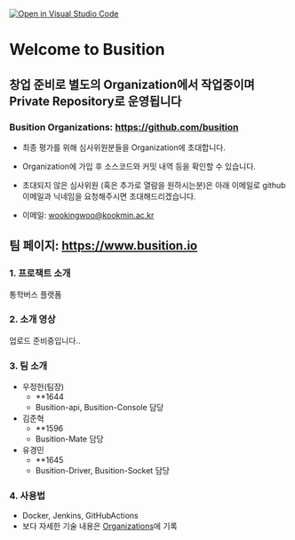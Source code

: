 [![Open in Visual Studio Code](https://classroom.github.com/assets/open-in-vscode-c66648af7eb3fe8bc4f294546bfd86ef473780cde1dea487d3c4ff354943c9ae.svg)](https://classroom.github.com/online_ide?assignment_repo_id=10365154&assignment_repo_type=AssignmentRepo)

# Welcome to Busition

## 창업 준비로 별도의 Organization에서 작업중이며 Private Repository로 운영됩니다

### Busition Organizations: <https://github.com/busition>

- 최종 평가를 위해 심사위원분들을 Organization에 초대합니다.

- Organization에 가입 후 소스코드와 커밋 내역 등을 확인할 수 있습니다.

- 초대되지 않은 심사위원 (혹은 추가로 열람을 원하시는분)은 아래 이메일로 github 이메일과 닉네임을 요청해주시면 초대해드리겠습니다.

- 이메일: <wookingwoo@kookmin.ac.kr>

## 팀 페이지: <https://www.busition.io>

### 1. 프로잭트 소개

통학버스 플랫폼

### 2. 소개 영상

업로드 준비중입니다..

### 3. 팀 소개

- 우정헌(팀장)
  - **1644
  - Busition-api, Busition-Console 담당
- 김준혁
  - **1596
  - Busition-Mate 담당
- 유경민
  - **1645
  - Busition-Driver, Busition-Socket 담당

### 4. 사용법

- Docker, Jenkins, GitHubActions
- 보다 자세한 기술 내용은 [Organizations](https://github.com/busition)에 기록
